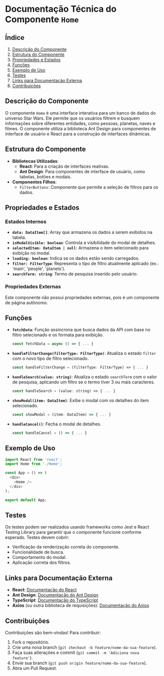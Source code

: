 # Documentação Técnica do Componente `Home`

## Índice
1. [Descrição do Componente](#descrição-do-componente)
2. [Estrutura do Componente](#estrutura-do-componente)
3. [Propriedades e Estados](#propriedades-e-estados)
4. [Funções](#funções)
5. [Exemplo de Uso](#exemplo-de-uso)
6. [Testes](#testes)
7. [Links para Documentação Externa](#links-para-documentação-externa)
8. [Contribuições](#contribuições)

## Descrição do Componente
O componente `Home` é uma interface interativa para um banco de dados do universo Star Wars. Ele permite que os usuários filtrem e busquem informações sobre diferentes entidades, como pessoas, planetas, naves e filmes. O componente utiliza a biblioteca Ant Design para componentes de interface de usuário e React para a construção de interfaces dinâmicas.

## Estrutura do Componente
- **Bibliotecas Utilizadas**:
  - **React**: Para a criação de interfaces reativas.
  - **Ant Design**: Para componentes de interface de usuário, como tabelas, botões e modais.
- **Componentes Filhos**:
  - `FilterButtons`: Componente que permite a seleção de filtros para os dados.

## Propriedades e Estados
### Estados Internos
- **`data: DataItem[]`**: Array que armazena os dados a serem exibidos na tabela.
- **`isModalVisible: boolean`**: Controla a visibilidade do modal de detalhes.
- **`selectedItem: DataItem | null`**: Armazena o item selecionado para exibição no modal.
- **`loading: boolean`**: Indica se os dados estão sendo carregados.
- **`filter: FilterType`**: Representa o tipo de filtro atualmente aplicado (ex.: 'main', 'people', 'planets').
- **`searchTerm: string`**: Termo de pesquisa inserido pelo usuário.

### Propriedades Externas
Este componente não possui propriedades externas, pois é um componente de página autônomo.

## Funções
- **`fetchData`**: Função assíncrona que busca dados da API com base no filtro selecionado e os formata para exibição.
  
  ```javascript
  const fetchData = async () => { ... }
  ```

- **`handleFilterChange(filterType: FilterType)`**: Atualiza o estado `filter` com o novo tipo de filtro selecionado.

  ```javascript
  const handleFilterChange = (filterType: FilterType) => { ... }
  ```

- **`handleSearch(value: string)`**: Atualiza o estado `searchTerm` com o valor de pesquisa, aplicando um filtro se o termo tiver 3 ou mais caracteres.

  ```javascript
  const handleSearch = (value: string) => { ... }
  ```

- **`showModal(item: DataItem)`**: Exibe o modal com os detalhes do item selecionado.

  ```javascript
  const showModal = (item: DataItem) => { ... }
  ```

- **`handleCancel()`**: Fecha o modal de detalhes.

  ```javascript
  const handleCancel = () => { ... }
  ```

## Exemplo de Uso
```javascript
import React from 'react';
import Home from './Home';

const App = () => (
  <div>
    <Home />
  </div>
);

export default App;
```

## Testes
Os testes podem ser realizados usando frameworks como Jest e React Testing Library para garantir que o componente funcione conforme esperado. Testes devem cobrir:
- Verificação da renderização correta do componente.
- Funcionalidade de busca.
- Comportamento do modal.
- Aplicação correta dos filtros.

## Links para Documentação Externa
- **React**: [Documentação do React](https://reactjs.org/docs/getting-started.html)
- **Ant Design**: [Documentação do Ant Design](https://ant.design/docs/react/introduce)
- **TypeScript**: [Documentação do TypeScript](https://www.typescriptlang.org/docs/)
- **Axios** (ou outra biblioteca de requisições): [Documentação do Axios](https://axios-http.com/docs/intro)

## Contribuições
Contribuições são bem-vindas! Para contribuir:
1. Fork o repositório.
2. Crie uma nova branch (`git checkout -b feature/nome-da-sua-feature`).
3. Faça suas alterações e commit (`git commit -m 'Adiciona nova feature'`).
4. Envie sua branch (`git push origin feature/nome-da-sua-feature`).
5. Abra um Pull Request.
